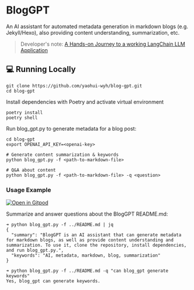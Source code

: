 # BlogGPT

An AI assistant for automated metadata generation in markdown blogs (e.g. Jekyll/Hexo), also providing content understanding, summarization, etc.

> Developer's note: [A Hands-on Journey to a working LangChain LLM Application](https://wyh.life/article/2023/07/02/llm-app-development)

## 💻 Running Locally

```shell
git clone https://github.com/yaohui-wyh/blog-gpt.git
cd blog-gpt
```

Install dependencies with Poetry and activate virtual environment

```shell
poetry install
poetry shell
```

Run blog_gpt.py to generate metadata for a blog post:

```shell
cd blog-gpt
export OPENAI_API_KEY=<openai-key>

# Generate content summarization & keywords
python blog_gpt.py -f <path-to-markdown-file>

# Q&A about content
python blog_gpt.py -f <path-to-markdown-file> -q <question>
```

### Usage Example

[![Open in Gitpod](https://gitpod.io/button/open-in-gitpod.svg)](https://gitpod.io/from-referrer/)

Summarize and answer questions about the BlogGPT README.md:

```plain
➜ python blog_gpt.py -f ../README.md | jq
{
  "summary": "BlogGPT is an AI assistant that can generate metadata for markdown blogs, as well as provide content understanding and summarization. To use it, clone the repository, install dependencies, and run blog_gpt.py.",
  "keywords": "AI, metadata, markdown, blog, summarization"
}

➜ python blog_gpt.py -f ../README.md -q "can blog_gpt generate keywords"
Yes, blog_gpt can generate keywords.
```
